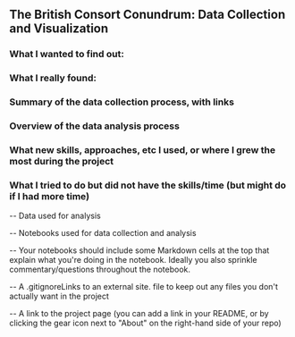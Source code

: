 ## The British Consort Conundrum: Data Collection and Visualization
### What I wanted to find out: 

### What I really found: 

### Summary of the data collection process, with links


### Overview of the data analysis process


### What new skills, approaches, etc I used, or where I grew the most during the project


### What I tried to do but did not have the skills/time (but might do if I had more time)


-- Data used for analysis

-- Notebooks used for data collection and analysis

-- Your notebooks should include some Markdown cells at the top that explain what you're doing in the notebook. Ideally you also sprinkle commentary/questions throughout the notebook.

-- A .gitignoreLinks to an external site. file to keep out any files you don't actually want in the project

-- A link to the project page (you can add a link in your README, or by clicking the gear icon next to "About" on the right-hand side of your repo)
